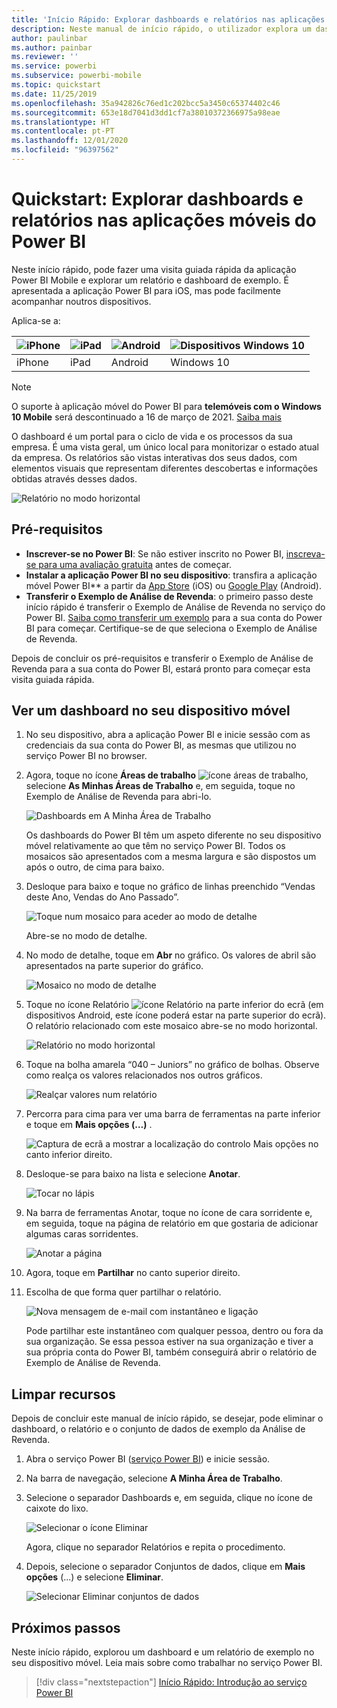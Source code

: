 ```yaml
---
title: 'Início Rápido: Explorar dashboards e relatórios nas aplicações móveis'
description: Neste manual de início rápido, o utilizador explora um dashboard e um relatório de exemplo nas aplicações móveis do Power BI.
author: paulinbar
ms.author: painbar
ms.reviewer: ''
ms.service: powerbi
ms.subservice: powerbi-mobile
ms.topic: quickstart
ms.date: 11/25/2019
ms.openlocfilehash: 35a942826c76ed1c202bcc5a3450c65374402c46
ms.sourcegitcommit: 653e18d7041d3dd1cf7a38010372366975a98eae
ms.translationtype: HT
ms.contentlocale: pt-PT
ms.lasthandoff: 12/01/2020
ms.locfileid: "96397562"
---
```

# <a name="quickstart-explore-dashboards-and-reports-in-the-power-bi-mobile-apps"></a>Quickstart: Explorar dashboards e relatórios nas aplicações móveis do Power BI
Neste início rápido, pode fazer uma visita guiada rápida da aplicação Power BI Mobile e explorar um relatório e dashboard de exemplo. É apresentada a aplicação Power BI para iOS, mas pode facilmente acompanhar noutros dispositivos.

Aplica-se a:

| ![iPhone](./media/mobile-apps-quickstart-view-dashboard-report/iphone-logo-30-px.png) | ![iPad](./media/mobile-apps-quickstart-view-dashboard-report/ipad-logo-30-px.png) | ![Android](./media/mobile-apps-quickstart-view-dashboard-report/android-logo-30-px.png) | ![Dispositivos Windows 10](./media/mobile-apps-quickstart-view-dashboard-report/win-10-logo-30-px.png) |
|:--- |:--- |:--- |:--- |
| iPhone | iPad | Android | Windows 10 |

>[!NOTE]
>O suporte à aplicação móvel do Power BI para **telemóveis com o Windows 10 Mobile** será descontinuado a 16 de março de 2021. [Saiba mais](/legal/powerbi/powerbi-mobile/power-bi-mobile-app-end-of-support-for-windows-phones)

O dashboard é um portal para o ciclo de vida e os processos da sua empresa. É uma vista geral, um único local para monitorizar o estado atual da empresa. Os relatórios são vistas interativas dos seus dados, com elementos visuais que representam diferentes descobertas e informações obtidas através desses dados. 

![Relatório no modo horizontal](././media/mobile-apps-quickstart-view-dashboard-report/power-bi-android-quickstart-report.png)

## <a name="prerequisites"></a>Pré-requisitos

* **Inscrever-se no Power BI**: Se não estiver inscrito no Power BI, [inscreva-se para uma avaliação gratuita](https://app.powerbi.com/signupredirect?pbi_source=web) antes de começar.
* **Instalar a aplicação Power BI no seu dispositivo**: transfira a aplicação móvel Power BI** a partir da [App Store](https://apps.apple.com/app/microsoft-power-bi/id929738808) (iOS) ou [Google Play](https://play.google.com/store/apps/details?id=com.microsoft.powerbim&amp;amp;clcid=0x409) (Android).
* **Transferir o Exemplo de Análise de Revenda**: o primeiro passo deste início rápido é transferir o Exemplo de Análise de Revenda no serviço do Power BI. [Saiba como transferir um exemplo](./mobile-apps-download-samples.md) para a sua conta do Power BI para começar. Certifique-se de que seleciona o Exemplo de Análise de Revenda.

Depois de concluir os pré-requisitos e transferir o Exemplo de Análise de Revenda para a sua conta do Power BI, estará pronto para começar esta visita guiada rápida.

## <a name="view-a-dashboard-on-your-mobile-device"></a>Ver um dashboard no seu dispositivo móvel
1. No seu dispositivo, abra a aplicação Power BI e inicie sessão com as credenciais da sua conta do Power BI, as mesmas que utilizou no serviço Power BI no browser.
 
1. Agora, toque no ícone **Áreas de trabalho** ![ícone áreas de trabalho](./media/mobile-apps-quickstart-view-dashboard-report/power-bi-iphone-workspaces-button.png), selecione **As Minhas Áreas de Trabalho** e, em seguida, toque no Exemplo de Análise de Revenda para abri-lo.

    ![Dashboards em A Minha Área de Trabalho](./media/mobile-apps-quickstart-view-dashboard-report/power-bi-android-quickstart-dashboard.png)
   
    Os dashboards do Power BI têm um aspeto diferente no seu dispositivo móvel relativamente ao que têm no serviço Power BI. Todos os mosaicos são apresentados com a mesma largura e são dispostos um após o outro, de cima para baixo.

6. Desloque para baixo e toque no gráfico de linhas preenchido “Vendas deste Ano, Vendas do Ano Passado”.

    ![Toque num mosaico para aceder ao modo de detalhe](./media/mobile-apps-quickstart-view-dashboard-report/power-bi-android-quickstart-tap-tile-fave.png)

    Abre-se no modo de detalhe.

7. No modo de detalhe, toque em **Abr** no gráfico. Os valores de abril são apresentados na parte superior do gráfico.

    ![Mosaico no modo de detalhe](./media/mobile-apps-quickstart-view-dashboard-report/power-bi-android-quickstart-tile-focus.png)

8. Toque no ícone Relatório ![ícone Relatório](./media/mobile-apps-quickstart-view-dashboard-report/power-bi-android-quickstart-report-icon.png) na parte inferior do ecrã (em dispositivos Android, este ícone poderá estar na parte superior do ecrã). O relatório relacionado com este mosaico abre-se no modo horizontal.

    ![Relatório no modo horizontal](././media/mobile-apps-quickstart-view-dashboard-report/power-bi-android-quickstart-report.png)

9. Toque na bolha amarela “040 – Juniors” no gráfico de bolhas. Observe como realça os valores relacionados nos outros gráficos. 

    ![Realçar valores num relatório](./media/mobile-apps-quickstart-view-dashboard-report/power-bi-android-quickstart-cross-highlight.png)

10. Percorra para cima para ver uma barra de ferramentas na parte inferior e toque em **Mais opções (…)** .

    ![Captura de ecrã a mostrar a localização do controlo Mais opções no canto inferior direito.](./media/mobile-apps-quickstart-view-dashboard-report/power-bi-android-quickstart-tap-pencil.png)


11. Desloque-se para baixo na lista e selecione **Anotar**.

    ![Tocar no lápis](./media/mobile-apps-quickstart-view-dashboard-report/power-bi-android-quickstart-tap-pencil2.png)

12. Na barra de ferramentas Anotar, toque no ícone de cara sorridente e, em seguida, toque na página de relatório em que gostaria de adicionar algumas caras sorridentes.
 
    ![Anotar a página](./media/mobile-apps-quickstart-view-dashboard-report/power-bi-android-quickstart-annotate.png)

13. Agora, toque em **Partilhar** no canto superior direito.

14. Escolha de que forma quer partilhar o relatório.  

    ![Nova mensagem de e-mail com instantâneo e ligação](./media/mobile-apps-quickstart-view-dashboard-report/power-bi-android-quickstart-send-snapshot.png)

    Pode partilhar este instantâneo com qualquer pessoa, dentro ou fora da sua organização. Se essa pessoa estiver na sua organização e tiver a sua própria conta do Power BI, também conseguirá abrir o relatório de Exemplo de Análise de Revenda.

## <a name="clean-up-resources"></a>Limpar recursos

Depois de concluir este manual de início rápido, se desejar, pode eliminar o dashboard, o relatório e o conjunto de dados de exemplo da Análise de Revenda.

1. Abra o serviço Power BI ([serviço Power BI](https://app.powerbi.com)) e inicie sessão.

2. Na barra de navegação, selecione **A Minha Área de Trabalho**.

3. Selecione o separador Dashboards e, em seguida, clique no ícone de caixote do lixo.

    ![Selecionar o ícone Eliminar](./media/mobile-apps-quickstart-view-dashboard-report/power-bi-android-quickstart-delete-retail.png)

    Agora, clique no separador Relatórios e repita o procedimento.

4. Depois, selecione o separador Conjuntos de dados, clique em **Mais opções** (...) e selecione **Eliminar**. 


    ![Selecionar Eliminar conjuntos de dados](./media/mobile-apps-quickstart-view-dashboard-report/power-bi-android-quickstart-delete-retail-datasets.png)

## <a name="next-steps"></a>Próximos passos

Neste início rápido, explorou um dashboard e um relatório de exemplo no seu dispositivo móvel. Leia mais sobre como trabalhar no serviço Power BI. 

> [!div class="nextstepaction"]
> [Início Rápido: Introdução ao serviço Power BI](../end-user-experience.md)